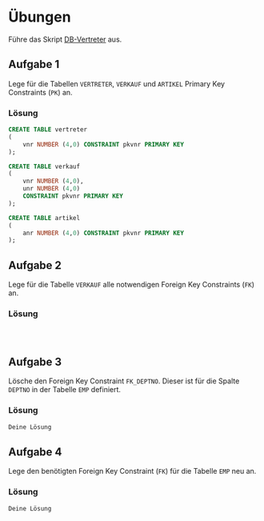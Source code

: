 # Übungen

Führe das Skript [DB-Vertreter](./SQL_-_DB-Vertreter.sql) aus.

## Aufgabe 1
Lege für die Tabellen `VERTRETER`, `VERKAUF` und `ARTIKEL` Primary Key Constraints (`PK`) an.

### Lösung
```sql
CREATE TABLE vertreter
(	
	vnr NUMBER (4,0) CONSTRAINT pkvnr PRIMARY KEY
);

CREATE TABLE verkauf
(	
	vnr NUMBER (4,0), 
	unr NUMBER (4,0)
	CONSTRAINT pkvnr PRIMARY KEY
);

CREATE TABLE artikel
(	
	anr NUMBER (4,0) CONSTRAINT pkvnr PRIMARY KEY
);


```

## Aufgabe 2
Lege für die Tabelle `VERKAUF` alle notwendigen Foreign Key Constraints (`FK`) an.

### Lösung
```sql




```

## Aufgabe 3
Lösche den Foreign Key Constraint `FK_DEPTNO`. Dieser ist für die Spalte `DEPTNO` in der Tabelle `EMP` definiert.

### Lösung
```sql
Deine Lösung
```

## Aufgabe 4
Lege den benötigten Foreign Key Constraint (`FK`) für die Tabelle `EMP` neu an.

### Lösung
```sql
Deine Lösung
```

